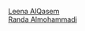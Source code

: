 [Leena AlQasem](https://github.com/LeenaAAlQasem) <br>
[Randa Almohammadi](https://github.com/rmalmoha)
